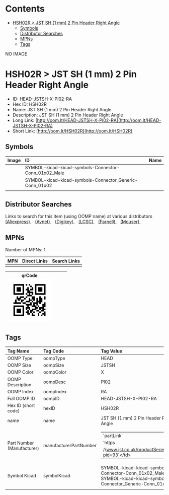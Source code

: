 



Contents
========

* [HSH02R > JST SH (1 mm) 2 Pin Header Right Angle](#hsh02r--jst-sh-1-mm-2-pin-header-right-angle)
	* [Symbols](#symbols)
	* [Distributor Searches](#distributor-searches)
	* [MPNs](#mpns)
	* [Tags](#tags)
  
NO IMAGE  
# HSH02R > JST SH (1 mm) 2 Pin Header Right Angle

- ID: HEAD-JSTSH-X-PI02-RA
- Hex ID: HSH02R
- Name: JST SH (1 mm) 2 Pin Header Right Angle
- Description: JST SH (1 mm) 2 Pin Header Right Angle
- Long Link: [http://oom.lt/HEAD-JSTSH-X-PI02-RA](http://oom.lt/HEAD-JSTSH-X-PI02-RA)
- Short Link: [http://oom.lt/HSH02R](http://oom.lt/HSH02R)

## Symbols
  

|Image|ID|Name|
| :--- | :--- | :--- |
|![]()|SYMBOL-kicad-kicad-symbols-Connector-Conn_01x02_Male||
|![]()|SYMBOL-kicad-kicad-symbols-Connector_Generic-Conn_01x02||
||||

## Distributor Searches
  
Links to search for this item (using OOMP name) at various distributors  
[(Aliexpress) ](https://www.aliexpress.com/wholesale?SearchText=1117JST+SH+1+mm+2+Pin+Header+Right+Angle)&nbsp;&nbsp;&nbsp;[(Avnet) ](https://www.avnet.com/shop/us/search/JST+SH+1+mm+2+Pin+Header+Right+Angle)&nbsp;&nbsp;&nbsp;[(Digikey) ](https://www.digikey.co.uk/en/products/result?s=JST+SH+1+mm+2+Pin+Header+Right+Angle)&nbsp;&nbsp;&nbsp;[(LCSC) ](https://www.lcsc.com/search?q=JST+SH+1+mm+2+Pin+Header+Right+Angle)&nbsp;&nbsp;&nbsp;[(Farnell) ](https://uk.farnell.com/search?st=JST+SH+1+mm+2+Pin+Header+Right+Angle)&nbsp;&nbsp;&nbsp;[(Mouser) ](https://www.mouser.com/c/?q=JST+SH+1+mm+2+Pin+Header+Right+Angle)&nbsp;&nbsp;&nbsp;
## MPNs
  
Number of MPNs: 1  

|MPN|Direct Links|Search Links|
| :--- | :--- | :--- |
||||
  

|qrCode<br>[![](https://raw.githubusercontent.com/oomlout/oomlout_OOMP_parts_V2/main/HEAD/JSTSH/X/PI02/RA/qrCode_140.png)](https://github.com/oomlout/oomlout_OOMP_parts_V2/tree/main/HEAD/JSTSH/X/PI02/RA/qrCode.png)||||
| :---: | :---: | :---: | :---: |

## Tags
  

|Tag Name|Tag Code|Tag Value|
| :--- | :--- | :--- |
|OOMP Type|oompType|HEAD|
|OOMP Size|oompSize|JSTSH|
|OOMP Color|oompColor|X|
|OOMP Description|oompDesc|PI02|
|OOMP Index|oompIndex|RA|
|Full OOMP ID|oompID|HEAD-JSTSH-X-PI02-RA|
|Hex ID (short code)|hexID|HSH02R|
|name|name|JST SH (1 mm) 2 Pin Header Right Angle|
|Part Number (Manufacturer)|manufacturerPartNumber|<table><tr><td>'partLink'</td></tr><tr><td> 'https</td></tr><tr><td>//www.jst.co.uk/productSeries.php?pid=93'</td></tr></table>|
|Symbol Kicad|symbolKicad|SYMBOL-kicad-kicad-symbols-Connector-Conn_01x02_Male, SYMBOL-kicad-kicad-symbols-Connector_Generic-Conn_01x02|
||||
